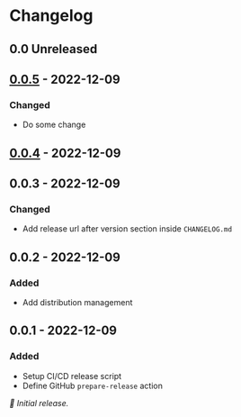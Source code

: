 # Changelog

## 0.0 Unreleased 

## [0.0.5] - 2022-12-09
[0.0.5]: https://github.com/alessandro-modolo/releases/tag/0.0.5
### Changed
- Do some change

## [0.0.4] - 2022-12-09
[0.0.4]: https://github.com/alessandro-modolo/releases/tag/0.0.4

## 0.0.3 - 2022-12-09
### Changed
- Add release url after version section inside `CHANGELOG.md`

## 0.0.2 - 2022-12-09
### Added
- Add distribution management

## 0.0.1 - 2022-12-09

### Added
- Setup CI/CD release script
- Define GitHub `prepare-release` action

_:seedling: Initial release._
